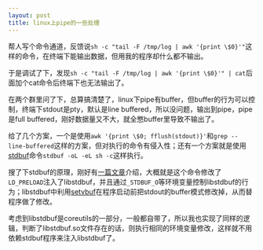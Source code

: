 ```yaml
---
layout: post
title: linux上pipe的一些处理 
---
```


帮人写个命令通道，反馈说`sh -c "tail -F /tmp/log | awk '{print \$0}'"`这样的命令，在终端下能输出数据，但用我的程序却什么都不输出。

于是调试了下，发现`sh -c "tail -F /tmp/log | awk '{print \$0}'" | cat`后面加个cat命令后终端下也无法输出了。

在两个群里问了下，总算搞清楚了，linux下pipe有buffer，但buffer的行为可以控制，终端下stdout是pty，默认是line buffered，所以没问题，输出到pipe，pipe是full buffered，刚好数据量又不大，就全憋buffer里导致不输出了。

给了几个方案，一个是使用`awk '{print \$0; fflush(stdout)}'`和`grep --line-buffered`这样的方案，但对执行的命令有侵入性；还有一个方案就是使用[stdbuf](https://linux.die.net/man/1/stdbuf)命令`stdbuf -oL -eL sh -c`这样执行。

搜了下stdbuf的原理，刚好有[一篇文章](https://tomli.blog/archives/2014/04/1832.html)介绍，大概就是这个命令修改了`LD_PRELOAD`注入了libstdbuf，并且通过`_STDBUF_O`等环境变量控制libstdbuf的行为；libstdbuf中利用[setvbuf](https://linux.die.net/man/3/setvbuf)在程序启动前把stdout的buffer模式修改掉，从而替程序做了修改。

考虑到libstdbuf是coreutils的一部分，一般都自带了，所以我也实现了同样的逻辑，判断了libstdbuf.so文件存在的话，则执行相同的环境变量修改，这样就不用依赖stdbuf程序来注入libstdbuf了。
